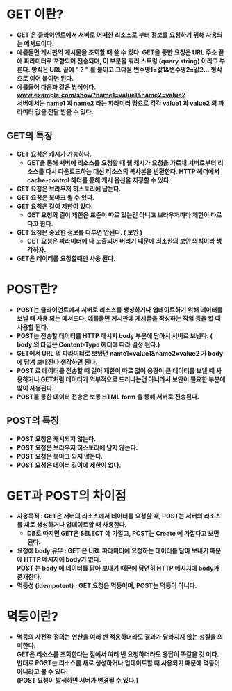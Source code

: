# GET 이란?

- **GET 은 클라이언트에서 서버로 어떠한 리소스로 부터 정보를 요청하기 위해 사용되는 메서드이다.**
- **예를들면 게시판의 게시물을 조회할 때 쓸 수 있다.
  GET을 통한 요청은 URL 주소 끝에 파라미터로 포함되어 전송되며, 이 부분을 쿼리 스트링 (query string) 이라고 부른다.
  방식은 URL 끝에 " ? " 를 붙이고 그다음 변수명1=값1&변수명2=값2... 형식으로 이어 붙이면 된다.**
- **예를들어 다음과 같은 방식이다.<br>
  www.example.com/show?name1=value1&name2=value2<br>
  서버에서는 name1 과 name2 라는 파라미터 명으로 각각 value1 과 value2 의 파라미터 값을 전달 받을 수 있다.**

## GET의 특징

- **GET 요청은 캐시가 가능하다.<br>**
  - **GET을 통해 서버에 리소스를 요청할 때 웹 캐시가 요청을 가로채 서버로부터 리소스를 다시 다운로드하는 대신 리소스의 복사본을 반환한다. HTTP 헤더에서 cache-control 헤더를 통해 캐시 옵션을 지정할 수 있다.**
- **GET 요청은 브라우저 히스토리에 남는다.**
- **GET 요청은 북마크 될 수 있다.**
- **GET 요청은 길이 제한이 있다.**
  - **GET 요청의 길이 제한은 표준이 따로 있는건 아니고 브라우저마다 제한이 다르다고 한다.**
- **GET 요청은 중요한 정보를 다루면 안된다. ( 보안 )**
  - **GET 요청은 파라미터에 다 노출되어 버리기 때문에 최소한의 보안 의식이라 생각하자.**
- **GET은 데이터를 요청할때만 사용 된다.**

# POST란?

- **POST는 클라이언트에서 서버로 리소스를 생성하거나 업데이트하기 위해 데이터를 보낼 때 사용 되는 메서드다. 예를들면 게시판에 게시글을 작성하는 작업 등을 할 때 사용할 된다.**
- **POST는 전송할 데이터를 HTTP 메시지 body 부분에 담아서 서버로 보낸다. ( body 의 타입은 Content-Type 헤더에 따라 결정 된다.)**
- **GET에서 URL 의 파라미터로 보냈던 name1=value1&name2=value2 가 body에 담겨 보내진다 생각하면 된다.**
- **POST 로 데이터를 전송할 때 길이 제한이 따로 없어 용량이 큰 데이터를 보낼 때 사용하거나 GET처럼 데이터가 외부적으로 드러나는건 아니라서 보안이 필요한 부분에 많이 사용된다.**
- **POST를 통한 데이터 전송은 보통 HTML form 을 통해 서버로 전송된다.**

## POST의 특징

- **POST 요청은 캐시되지 않는다.**
- **POST 요청은 브라우저 히스토리에 남지 않는다.**
- **POST 요청은 북마크 되지 않는다.**
- **POST 요청은 데이터 길이에 제한이 없다.**

# GET과 POST의 차이점

- **사용목적 : GET은 서버의 리소스에서 데이터를 요청할 때, POST는 서버의 리소스를 새로 생성하거나 업데이트할 때 사용한다.**
  - **DB로 따지면 GET은 SELECT 에 가깝고, POST는 Create 에 가깝다고 보면 된다.**
- **요청에 body 유무 : GET 은 URL 파라미터에 요청하는 데이터를 담아 보내기 때문에 HTTP 메시지에 body가 없다. <br>POST 는 body 에 데이터를 담아 보내기 때문에 당연히 HTTP 메시지에 body가 존재한다.**
- **멱등성 (idempotent) : GET 요청은 멱등이며, POST는 멱등이 아니다.**

# 멱등이란?

- **멱등의 사전적 정의는 연산을 여러 번 적용하더라도 결과가 달라지지 않는 성질을 의미한다.<br>
  GET은 리소스를 조회한다는 점에서 여러 번 요청하더라도 응답이 똑같을 것 이다. <br>반대로 POST는 리소스를 새로 생성하거나 업데이트할 때 사용되기 때문에 멱등이 아니라고 볼 수 있다. <br>(POST 요청이 발생하면 서버가 변경될 수 있다.)**
